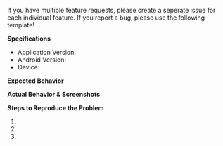 
If you have multiple feature requests, please create a seperate issue for each individual feature.
If you report a bug, please use the following template!

**Specifications**

  - Application Version:
  - Android Version:
  - Device:

**Expected Behavior**

**Actual Behavior & Screenshots**

**Steps to Reproduce the Problem**

  1.
  2.
  3.
